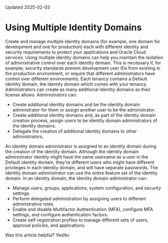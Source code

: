 Updated 2025-02-03
# Using Multiple Identity Domains
Create and manage multiple identity domains (for example, one domain for development and one for production) each with different identity and security requirements to protect your applications and Oracle Cloud services.
Using multiple identity domains can help you maintain the isolation of administrative control over each identity domain. This is necessary if, for example, security standards prevent development user IDs from existing in the production environment, or require that different administrators have control over different environments.
Each tenancy contains a Default identity domain, the identity domain which comes with your tenancy. Administrators can create as many additional identity domains as their license allows. Administrators can:
  * Create additional identity domains and be the identity domain administrator for them or assign another user to be the administrator.
  * Create additional identity domains and, as part of the identity domain creation process, assign users to be identity domain administrators of the identity domains.
  * Delegate the creation of additional identity domains to other administrators.


An identity domain administrator is assigned to an identity domain during the creation of the identity domain. Although the identity domain administrator identity might have the same username as a user in the Default identity domain, they're different users who might have different privileges in each identity domain, and will have separate passwords.
The identity domain administrator can use the entire feature set of the identity domain. In an identity domain, the identity domain administrator can:
  * Manage users, groups, applications, system configuration, and security settings.
  * Perform delegated administration by assigning users to different administrative roles.
  * Enable and disable Multifactor Authentication (MFA), configure MFA settings, and configure authentication factors.
  * Create self-registration profiles to manage different sets of users, approval policies, and applications.


Was this article helpful?
YesNo

